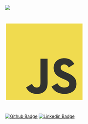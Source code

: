 <img src="https://github-readme-stats.vercel.app/api/top-langs/?username=matheusodilon&layout=compact&langs_count=7&theme=dark" />

#

<img src="https://github.com/devicons/devicon/blob/master/icons/javascript/javascript-original.svg" />

#

[![Github Badge](https://img.shields.io/badge/-Instagram-fff?style=flat-square&logo=Instagram&logoColor=red&link=https://www.instagram.com/mtsodilon/)](https://www.instagram.com/mtsodilon/)
[![Linkedin Badge](https://img.shields.io/badge/-LinkedIn-blue?style=flat-square&logo=Linkedin&logoColor=white&link=https://www.linkedin.com/in/matheusodilon/)](https://www.linkedin.com/in/matheusodilon/)

<!--
**matheusodilon/matheusodilon** is a ✨ _special_ ✨ repository because its `README.md` (this file) appears on your GitHub profile.

Here are some ideas to get you started:

- 🔭 I’m currently working on ...
- 🌱 I’m currently learning ...
- 👯 I’m looking to collaborate on ...
- 🤔 I’m looking for help with ...
- 💬 Ask me about ...
- 📫 How to reach me: ...
- 😄 Pronouns: ...
- ⚡ Fun fact: ...
-->
